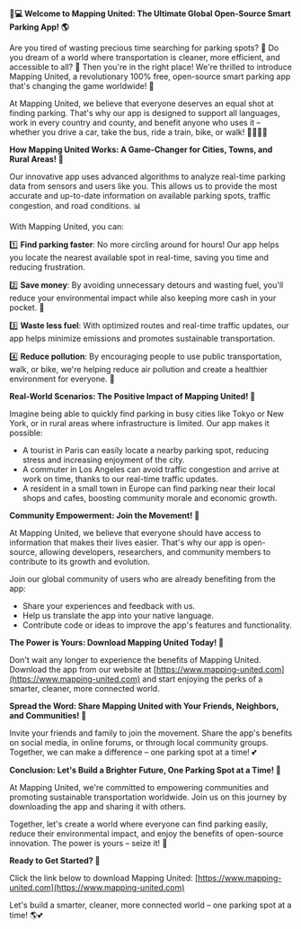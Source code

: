 **🚗💻 Welcome to Mapping United: The Ultimate Global Open-Source Smart Parking App! 🌎**

Are you tired of wasting precious time searching for parking spots? 💸 Do you dream of a world where transportation is cleaner, more efficient, and accessible to all? 🌟 Then you're in the right place! We're thrilled to introduce Mapping United, a revolutionary 100% free, open-source smart parking app that's changing the game worldwide! 🎉

At Mapping United, we believe that everyone deserves an equal shot at finding parking. That's why our app is designed to support all languages, work in every country and county, and benefit anyone who uses it – whether you drive a car, take the bus, ride a train, bike, or walk! 🚶‍♀️🚌💨

**How Mapping United Works: A Game-Changer for Cities, Towns, and Rural Areas! 🌆**

Our innovative app uses advanced algorithms to analyze real-time parking data from sensors and users like you. This allows us to provide the most accurate and up-to-date information on available parking spots, traffic congestion, and road conditions. 📊

With Mapping United, you can:

1️⃣ **Find parking faster**: No more circling around for hours! Our app helps you locate the nearest available spot in real-time, saving you time and reducing frustration.

2️⃣ **Save money**: By avoiding unnecessary detours and wasting fuel, you'll reduce your environmental impact while also keeping more cash in your pocket. 💸

3️⃣ **Waste less fuel**: With optimized routes and real-time traffic updates, our app helps minimize emissions and promotes sustainable transportation.

4️⃣ **Reduce pollution**: By encouraging people to use public transportation, walk, or bike, we're helping reduce air pollution and create a healthier environment for everyone. 🌳

**Real-World Scenarios: The Positive Impact of Mapping United! 💪**

Imagine being able to quickly find parking in busy cities like Tokyo or New York, or in rural areas where infrastructure is limited. Our app makes it possible:

* A tourist in Paris can easily locate a nearby parking spot, reducing stress and increasing enjoyment of the city.
* A commuter in Los Angeles can avoid traffic congestion and arrive at work on time, thanks to our real-time traffic updates.
* A resident in a small town in Europe can find parking near their local shops and cafes, boosting community morale and economic growth.

**Community Empowerment: Join the Movement! 🌈**

At Mapping United, we believe that everyone should have access to information that makes their lives easier. That's why our app is open-source, allowing developers, researchers, and community members to contribute to its growth and evolution.

Join our global community of users who are already benefiting from the app:

* Share your experiences and feedback with us.
* Help us translate the app into your native language.
* Contribute code or ideas to improve the app's features and functionality.

**The Power is Yours: Download Mapping United Today! 📲**

Don't wait any longer to experience the benefits of Mapping United. Download the app from our website at [https://www.mapping-united.com](https://www.mapping-united.com) and start enjoying the perks of a smarter, cleaner, more connected world.

**Spread the Word: Share Mapping United with Your Friends, Neighbors, and Communities! 📢**

Invite your friends and family to join the movement. Share the app's benefits on social media, in online forums, or through local community groups. Together, we can make a difference – one parking spot at a time! 💕

**Conclusion: Let's Build a Brighter Future, One Parking Spot at a Time! 🌟**

At Mapping United, we're committed to empowering communities and promoting sustainable transportation worldwide. Join us on this journey by downloading the app and sharing it with others.

Together, let's create a world where everyone can find parking easily, reduce their environmental impact, and enjoy the benefits of open-source innovation. The power is yours – seize it! 💪

**Ready to Get Started? 🚀**

Click the link below to download Mapping United: [https://www.mapping-united.com](https://www.mapping-united.com)

Let's build a smarter, cleaner, more connected world – one parking spot at a time! 🌎💕